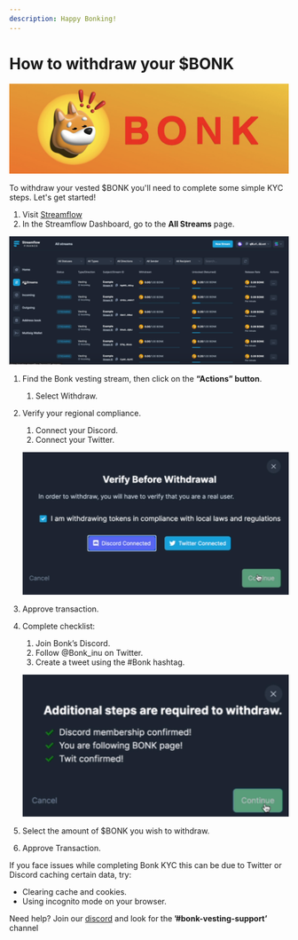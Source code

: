 ```yaml
---
description: Happy Bonking!
---
```


# How to withdraw your $BONK

![](<../.gitbook/assets/image (5).png>)

To withdraw your vested $BONK you'll need to complete some simple KYC steps. Let's get started!

1. Visit [Streamflow](https://app.streamflow.finance)
2. In the Streamflow Dashboard, go to the **All Streams** page.

&#x20;      ![](<../.gitbook/assets/Screenshot 2023-05-30 095137.png>)

1. Find the Bonk vesting stream, then click on the **“Actions” button**.
   1. Select Withdraw.
2.  Verify your regional compliance.

    1. Connect your Discord.
    2. Connect your Twitter.

    ![](<../.gitbook/assets/Screenshot 2023-05-30 095223.png>)
3. Approve transaction.
4.  Complete checklist:

    1. Join Bonk’s Discord.
    2. Follow @Bonk\_inu on Twitter.
    3. Create a tweet using the #Bonk hashtag.

    ![](<../.gitbook/assets/Screenshot 2023-05-30 095304.png>)
5. Select the amount of $BONK you wish to withdraw.
6. Approve Transaction.

If you face issues while completing Bonk KYC this can be due to Twitter or Discord caching certain data, try:

* Clearing cache and cookies.
* Using incognito mode on your browser.

Need help? Join our [discord](https://discord.com/channels/851921970169511976/1112715742274650122) and look for the **⁠’#⁠bonk-vesting-support’** channel
